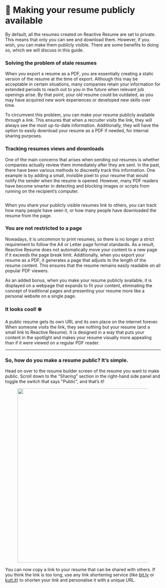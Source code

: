 # 📢 Making your resume publicly available

By default, all the resumes created on Reactive Resume are set to private. This means that only you can see and download them. However, if you wish, you can make them publicly visible. There are some benefits to doing so, which we will discuss in this guide.

### Solving the problem of stale resumes

When you export a resume as a PDF, you are essentially creating a static version of the resume at the time of export. Although this may be acceptable in certain situations, many companies retain your information for extended periods to reach out to you in the future when relevant job openings arise. By that point, your old resume could be outdated, as you may have acquired new work experiences or developed new skills over time.

To circumvent this problem, you can make your resume publicly available through a link. This ensures that when a recruiter visits the link, they will always see the most up-to-date information. Additionally, they will have the option to easily download your resume as a PDF if needed, for internal sharing purposes.

### Tracking resumes views and downloads

One of the main concerns that arises when sending out resumes is whether companies actually review them immediately after they are sent. In the past, there have been various methods to discreetly track this information. One example is by adding a small, invisible pixel to your resume that would notify the sender when the resume is opened. However, many PDF readers have become smarter in detecting and blocking images or scripts from running on the recipient’s computer.

<figure><img src="../.gitbook/assets/Screenshot 2023-11-20 at 8.11.17 PM.png" alt=""><figcaption></figcaption></figure>

When you share your publicly visible resumes link to others, you can track how many people have seen it, or how many people have downloaded the resume from the page.

### You are not restricted to a page

Nowadays, it is uncommon to print resumes, so there is no longer a strict requirement to follow the A4 or Letter page format standards. As a result, Reactive Resume does not automatically move your content to a new page if it exceeds the page break limit. Additionally, when you export your resume as a PDF, it generates a page that adjusts to the length of the resume content. This ensures that the resume remains easily readable on all popular PDF viewers.

As an added bonus, when you make your resume publicly available, it is displayed on a webpage that expands to fit your content, eliminating the concept of traditional pages and presenting your resume more like a personal website on a single page.

### It looks cool! ❄️

A public resume gets its own URL and its own place on the internet forever. When someone visits the link, they see nothing but your resume (and a small link to Reactive Resume). It is designed in a way that puts your content in the spotlight and makes your resume visually more appealing than if it were viewed on a regular PDF reader.

***

### So, how do you make a resume public? It’s simple.

Head on over to the resume builder screen of the resume you want to make public. Scroll down to the "Sharing" section in the right-hand side panel and toggle the switch that says "Public", and that’s it!

<figure><img src="../.gitbook/assets/Screenshot 2023-11-20 at 8.21.47 PM.png" alt="" width="563"><figcaption></figcaption></figure>

You can now copy a link to your resume that can be shared with others. If you think the link is too long, use any link shortening service (like [bit.ly](http://bit.ly) or [kutt.it](http://kutt.it)) to shorten your link and personalise it with a unique URL.
